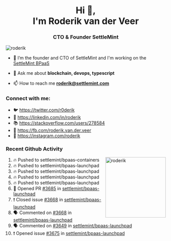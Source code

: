<h1 align="center">Hi 👋,<br/> I'm Roderik van der Veer</h1>
<h3 align="center">CTO & Founder SettleMint</h3>

<p align="left"> <img src="https://komarev.com/ghpvc/?username=roderik" alt="roderik" /> </p>

- 🔭 I’m the founder and CTO of SettleMint and I'm working on the [SettleMint BPaaS](https://settlemint.com)

- 💬 Ask me about **blockchain, devops, typescript**

- 📫 How to reach me **roderik@settlemint.com**



### Connect with me:

- 🐦 https://twitter.com/r0derik
- 🏢 https://linkedin.com/in/roderik
- 📚 https://stackoverflow.com/users/278584
- 🙊 https://fb.com/roderik.van.der.veer
- 📸 https://instagram.com/roderik

### Recent Github Activity
<img src="https://github-readme-stats.vercel.app/api?username=roderik&show_icons=true&count_private=true" alt="roderik" align="right" height="190" />

<!--START_SECTION:activity-->
1. 🔥 Pushed to settlemint/bpaas-containers
2. 🔥 Pushed to settlemint/bpaas-launchpad
3. 🔥 Pushed to settlemint/bpaas-launchpad
4. 🔥 Pushed to settlemint/bpaas-launchpad
5. 🔥 Pushed to settlemint/bpaas-launchpad
6. 💪 Opened PR [#3685](https://github.com/settlemint/bpaas-launchpad/pull/3685) in [settlemint/bpaas-launchpad](https://github.com/settlemint/bpaas-launchpad)
7. ❗️ Closed issue [#3668](https://github.com/settlemint/bpaas-launchpad/issues/3668) in [settlemint/bpaas-launchpad](https://github.com/settlemint/bpaas-launchpad)
8. 🗣 Commented on [#3668](https://github.com/settlemint/bpaas-launchpad/issues/3668) in [settlemint/bpaas-launchpad](https://github.com/settlemint/bpaas-launchpad)
9. 🗣 Commented on [#3649](https://github.com/settlemint/bpaas-launchpad/issues/3649) in [settlemint/bpaas-launchpad](https://github.com/settlemint/bpaas-launchpad)
10. ❗️ Opened issue [#3675](https://github.com/settlemint/bpaas-launchpad/issues/3675) in [settlemint/bpaas-launchpad](https://github.com/settlemint/bpaas-launchpad)
<!--END_SECTION:activity-->